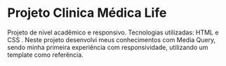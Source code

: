 # Projeto Clinica Médica Life
Projeto de nível acadêmico e responsivo. Tecnologias utilizadas: HTML e CSS . Neste projeto desenvolvi meus conhecimentos com Media Query, sendo minha primeira experiência com responsividade, utilizando um template como referência.
